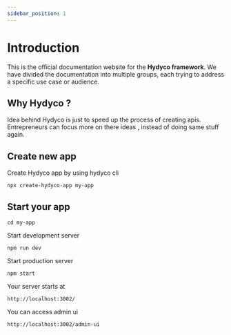 ```yaml
---
sidebar_position: 1
---
```


# Introduction

This is the official documentation website for the **Hydyco framework**. We have divided the documentation into multiple groups, each trying to address a specific use case or audience.

## Why Hydyco ?

Idea behind Hydyco is just to speed up the process of creating apis. Entrepreneurs can focus more on there ideas , instead of doing same stuff again.

## Create new app

Create Hydyco app by using hydyco cli

```shell
npx create-hydyco-app my-app
```

## Start your app

```shell
cd my-app
```

Start development server

```shell
npm run dev
```

Start production server

```shell
npm start
```

Your server starts at

```
http://localhost:3002/
```

You can access admin ui

```
http://localhost:3002/admin-ui
```
